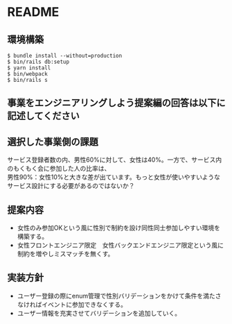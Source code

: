 # README

## 環境構築
```
$ bundle install --without=production
$ bin/rails db:setup
$ yarn install
$ bin/webpack
$ bin/rails s
```

## 事業をエンジニアリングしよう提案編の回答は以下に記述してください

## 選択した事業側の課題  
サービス登録者数の内、男性60%に対して、女性は40%。一方で、サービス内のもくもく会に参加した人の比率は、  
男性90%：女性10%と大きな差が出ています。もっと女性が使いやすいようなサービス設計にする必要があるのではないか？  

## 提案内容  
* 女性のみ参加OKという風に性別で制約を設け同性同士参加しやすい環境を構築する。
* 女性フロントエンジニア限定　女性バックエンドエンジニア限定という風に制約を増やしミスマッチを無くす。

 
## 実装方針  
* ユーザー登録の際にenum管理で性別バリデーションをかけて条件を満たさなければイベントに参加できなくする。  
* ユーザー情報を充実させてバリデーションを追加していく。  